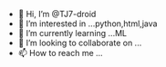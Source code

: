 - 👋 Hi, I’m @TJ7-droid
- 👀 I’m interested in ...python,html,java
- 🌱 I’m currently learning ...ML
- 💞️ I’m looking to collaborate on ...
- 📫 How to reach me ...

<!---
TJ7-droid/TJ7-droid is a ✨ special ✨ repository because its `README.md` (this file) appears on your GitHub profile.
You can click the Preview link to take a look at your changes.
--->

